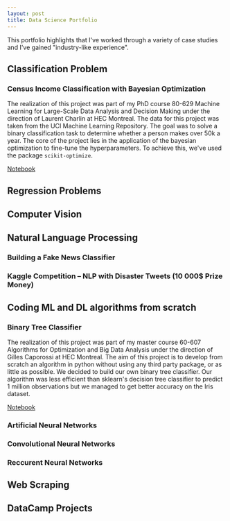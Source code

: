 ```yaml
---
layout: post
title: Data Science Portfolio
---
```


This portfolio highlights that I've worked through a variety of case studies and I've gained "industry-like experience".

## Classification Problem 

### Census Income Classification with Bayesian Optimization

The realization of this project was part of my PhD course 80-629 Machine Learning for Large-Scale Data Analysis and Decision Making under the direction of Laurent Charlin at HEC Montreal. The data for this project was taken from the UCI Machine Learning Repository. The goal was to solve a binary classification task to determine whether a person makes over 50k a year. The core of the project lies in the application of the bayesian optimization  to fine-tune the hyperparameters. To achieve this, we've used the package `scikit-optimize`.

<a href="https://nbviewer.jupyter.org/github/florentfettu/florentfettu.github.io/blob/master/Notebooks/Projet_final.ipynb" target="_blank">Notebook</a> 

## Regression Problems

## Computer Vision

## Natural Language Processing

### Building a Fake News Classifier

### Kaggle Competition – NLP with Disaster Tweets (10 000$ Prize Money)

## Coding ML and DL algorithms from scratch

### Binary Tree Classifier 

The realization of this project was part of my master course 60-607 Algorithms for Optimization and Big Data Analysis under the direction of Gilles Caporossi at HEC Montreal. The aim of this project is to develop from scratch an algorithm in python without using any third party package, or as little as possible. We decided to build our own binary tree classifier. Our algorithm was less efficient than sklearn's decision tree classifier to predict 1 million observations but we managed to get better accuracy on the Iris dataset.

<a href="https://florentfettu.github.io/Notebooks/arbre_decision_clean.html" target="_blank">Notebook</a> 

### Artificial Neural Networks

### Convolutional Neural Networks

### Reccurent Neural Networks

## Web Scraping

## DataCamp Projects
